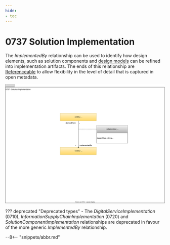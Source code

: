 ```yaml
---
hide:
- toc
---
```


<!-- SPDX-License-Identifier: CC-BY-4.0 -->
<!-- Copyright Contributors to the ODPi Egeria project 2020. -->


# 0737 Solution Implementation

The *ImplementedBy* relationship can be used to identify how design elements, such as solution components and [design models](/types/5/0565-Design-Model-Elements) can be refined into implementation artifacts.  The ends of this relationship are [Referenceable](/types/0/0010-Base-Model) to allow flexibility in the level of detail that is captured in open metadata.

![UML](0737-Solution-Implementation.svg)

??? deprecated "Deprecated types"
    - The *DigitalServiceImplementation* (0710), *InformationSupplyChainImplementation* (0720) and *SolutionComponentImplementation* relationships are deprecated in favour of the more generic *ImplementedBy* relationship.

--8<-- "snippets/abbr.md"